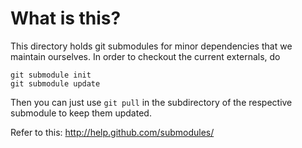 What is this?
=============
This directory holds git submodules for minor dependencies that we maintain
ourselves.
In order to checkout the current externals, do

    git submodule init
    git submodule update

Then you can just use `git pull` in the subdirectory of the respective submodule
to keep them updated.

Refer to this: http://help.github.com/submodules/
